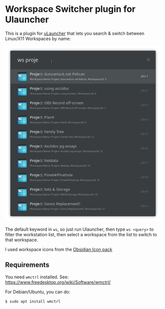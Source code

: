 # Workspace Switcher plugin for Ulauncher

This is a plugin for [uLauncher](https://ulauncher.io/) that lets you search & switch between Linux/X11 Workspaces by name:

![](./screenshots/search.png)

The default keyword in `ws`, so just run Ulauncher, then type `ws <query>` to filter the workstation list, then select a workspace from the list to switch to that workspace.

I used workspace icons from the [Obsidian Icon pack](https://github.com/madmaxms/iconpack-obsidian)

## Requirements

You need `wmctrl` installed. See: https://www.freedesktop.org/wiki/Software/wmctrl/

For Debian/Ubuntu, you can do:

```shell
$ sudo apt install wmctrl
```
